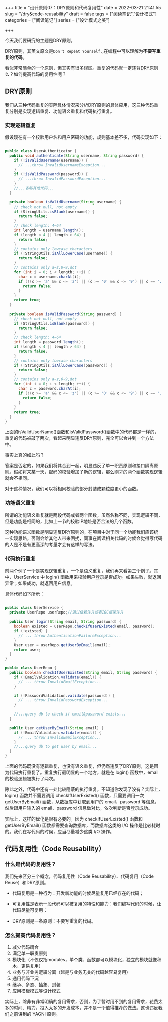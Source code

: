 +++
title = "设计原则07：DRY原则和代码复用性"
date = 2022-03-21 21:41:55
slug = "/dry&code-reusability"
draft = false
tags = ["阅读笔记","设计模式"]
categories = ["阅读笔记"]
series = ["设计模式之美"]

+++

今天我们要研究的主题是DRY原则。

DRY原则，其英文原文是`Don't Repeat Yourself.`,在编程中可以理解为**不要写重复的代码。**

看似非常简单的一个原则，但其实有很多误区。重复的代码就一定违背DRY原则么？如何提高代码的复用性呢？



## DRY原则

我们从三种代码重复的实际具体情况来分析DRY原则的具体应用，这三种代码重复分别是实现逻辑重复、功能语义重复和代码执行重复。

### 实现逻辑重复

假设现在有一个校验用户名和用户密码的功能，规则基本差不多，代码实现如下：

```java

public class UserAuthenticator {
  public void authenticate(String username, String password) {
    if (!isValidUsername(username)) {
      // ...throw InvalidUsernameException...
    }
    if (!isValidPassword(password)) {
      // ...throw InvalidPasswordException...
    }
    //...省略其他代码...
  }

  private boolean isValidUsername(String username) {
    // check not null, not empty
    if (StringUtils.isBlank(username)) {
      return false;
    }
    // check length: 4~64
    int length = username.length();
    if (length < 4 || length > 64) {
      return false;
    }
    // contains only lowcase characters
    if (!StringUtils.isAllLowerCase(username)) {
      return false;
    }
    // contains only a~z,0~9,dot
    for (int i = 0; i < length; ++i) {
      char c = username.charAt(i);
      if (!(c >= 'a' && c <= 'z') || (c >= '0' && c <= '9') || c == '.') {
        return false;
      }
    }
    return true;
  }

  private boolean isValidPassword(String password) {
    // check not null, not empty
    if (StringUtils.isBlank(password)) {
      return false;
    }
    // check length: 4~64
    int length = password.length();
    if (length < 4 || length > 64) {
      return false;
    }
    // contains only lowcase characters
    if (!StringUtils.isAllLowerCase(password)) {
      return false;
    }
    // contains only a~z,0~9,dot
    for (int i = 0; i < length; ++i) {
      char c = password.charAt(i);
      if (!(c >= 'a' && c <= 'z') || (c >= '0' && c <= '9') || c == '.') {
        return false;
      }
    }
    return true;
  }
}
```

上面的isValidUserName()函数和isValidPassword()函数中的代码都是一样的，重复的代码被敲了两次，看起来明显违反DRY原则，完全可以合并到一个方法中。

事实上真的如此吗？

答案是否定的，如果我们将其合到一起，明显违反了单一职责原则和接口隔离原则。假如将来某一天，密码的校验增加了新的逻辑，那么刚才的两个函数实现逻辑就会不相同。

对于这种情况，我们可以将相同校验的部分封装成颗粒度更小的函数。

### 功能语义重复

所谓的功能语义重复就是两段代码或者两个函数，虽然名称不同，实现逻辑不同，但是功能是相同的，比如上一节的校验IP地址是否合法的几个函数。



这种功能语义函数是明显违反DRY原则的，在项目中对于同一个功能我们应该统一实现思路，否则会给其他人带来困扰，同事在阅读相关代码的时候会觉得写代码的人是不是有更高深的考量才会有这样的写法。

### 代码执行重复

前两个例子一个是实现逻辑重复，一个是语义重复，我们再来看第三个例子。其中，UserService 中 login() 函数用来校验用户登录是否成功。如果失败，就返回异常；如果成功，就返回用户信息。

具体代码如下所示：

```java

public class UserService {
  private UserRepo userRepo;//通过依赖注入或者IOC框架注入

  public User login(String email, String password) {
    boolean existed = userRepo.checkIfUserExisted(email, password);
    if (!existed) {
      // ... throw AuthenticationFailureException...
    }
    User user = userRepo.getUserByEmail(email);
    return user;
  }
}

public class UserRepo {
  public boolean checkIfUserExisted(String email, String password) {
    if (!EmailValidation.validate(email)) {
      // ... throw InvalidEmailException...
    }

    if (!PasswordValidation.validate(password)) {
      // ... throw InvalidPasswordException...
    }

    //...query db to check if email&password exists...
  }

  public User getUserByEmail(String email) {
    if (!EmailValidation.validate(email)) {
      // ... throw InvalidEmailException...
    }
    //...query db to get user by email...
  }
}
```

上面的代码既没有逻辑重复，也没有语义重复，但仍然违反了DRY原则，这是因为代码执行重复了。重复执行最明显的一个地方，就是在 login() 函数中，email 的校验逻辑被执行了两次。

除此之外，代码中还有一处比较隐蔽的执行重复，不知道你发现了没有？实际上，login() 函数并不需要调用 checkIfUserExisted() 函数，只需要调用一次 getUserByEmail() 函数，从数据库中获取到用户的 email、password 等信息，然后跟用户输入的 email、password 信息做对比，依次判断是否登录成功。

实际上，这样的优化是很有必要的。因为 checkIfUserExisted() 函数和 getUserByEmail() 函数都需要查询数据库，而数据库这类的 I/O 操作是比较耗时的。我们在写代码的时候，应当尽量减少这类 I/O 操作。

## 代码复用性（Code Reusability）

### 什么是代码的复用性？

我们先来区分三个概念，代码复用性（Code Reusability）、代码复用（Code Reuse）和DRY原则。

- 代码复用是一种行为：开发新功能的时候尽量复用已经存在的代码；

- 可复用性是表示一段代码可以被复用的特性和能力：我们编写代码的时候，让代码尽量可复用；

- DRY原则是一条原则：不要写重复的代码。

### 怎么提高代码复用性？

1. 减少代码耦合
2. 满足单一职责原则
3. 模块化（不仅仅指modules，单个类、函数都可以模块化，独立的模块就像积木，更易复用）
4. 业务与非业务逻辑分离（越是与业务无关的代码越容易复用）
5. 通用代码下沉
6. 继承、多态、抽象、封装
7. 应用模板模式等设计模式



实际上，除非有非常明确的复用需求，否则，为了暂时用不到的复用需求，花费太多的时间、精力，投入太多的开发成本，并不是一个值得推荐的做法。这也违反我们之前讲到的 YAGNI 原则。
